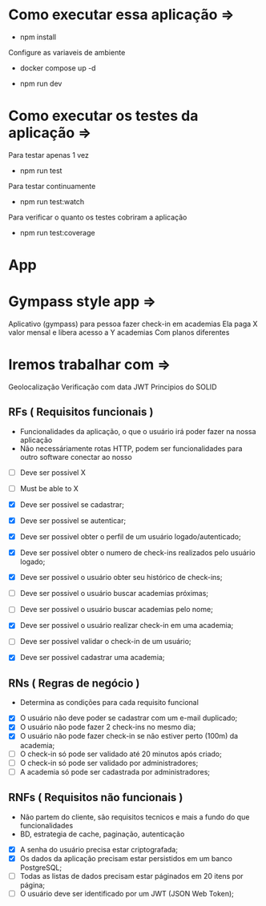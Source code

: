 # Como executar essa aplicação =>

- npm install

Configure as variaveis de ambiente

- docker compose up -d

- npm run dev

# Como executar os testes da aplicação => 

Para testar apenas 1 vez

- npm run test

Para testar continuamente

- npm run test:watch

Para verificar o quanto os testes cobriram a aplicação

- npm run test:coverage

# App

# Gympass style app => 
Aplicativo (gympass) para pessoa fazer check-in em academias
Ela paga X valor mensal e libera acesso a Y academias
Com planos diferentes

# Iremos trabalhar com =>

Geolocalização
Verificação com data
JWT
Principios do SOLID

## RFs ( Requisitos funcionais )
- Funcionalidades da aplicação, o que o usuário irá poder fazer na nossa aplicação
- Não necessáriamente rotas HTTP, podem ser funcionalidades para outro software conectar ao nosso
- [ ] Deve ser possivel X
- [ ] Must be able to X 

- [X] Deve ser possivel se cadastrar;
- [X] Deve ser possivel se autenticar;
- [X] Deve ser possivel obter o perfil de um usuário logado/autenticado;
- [X] Deve ser possivel obter o numero de check-ins realizados pelo usuário logado;
- [X] Deve ser possivel o usuário obter seu histórico de check-ins;
- [ ] Deve ser possivel o usuário buscar academias próximas;
- [ ] Deve ser possivel o usuário buscar academias pelo nome;
- [X] Deve ser possivel o usuário realizar check-in em uma academia;
- [ ] Deve ser possivel validar o check-in de um usuário;
- [X] Deve ser possivel cadastrar uma academia;

## RNs ( Regras de negócio )
- Determina as condições para cada requisito funcional

- [X] O usuário não deve poder se cadastrar com um e-mail duplicado;
- [X] O usuário não pode fazer 2 check-ins no mesmo dia;
- [X] O usuário não pode fazer check-in se não estiver perto (100m) da academia;
- [ ] O check-in só pode ser validado até 20 minutos após criado;
- [ ] O check-in só pode ser validado por administradores;
- [ ] A academia só pode ser cadastrada por administradores;

## RNFs ( Requisitos não funcionais )
- Não partem do cliente, são requisitos tecnicos e mais a fundo do que funcionalidades
- BD, estrategia de cache, paginação, autenticação

- [X] A senha do usuário precisa estar criptografada;
- [X] Os dados da aplicação precisam estar persistidos em um banco PostgreSQL;
- [ ] Todas as listas de dados precisam estar páginados em 20 itens por página;
- [ ] O usuário deve ser identificado por um JWT (JSON Web Token);